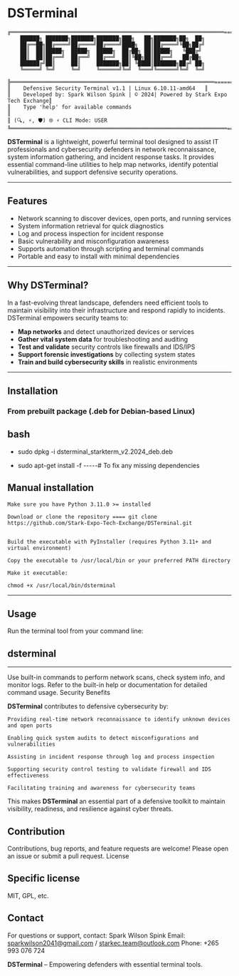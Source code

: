 # DSTerminal

    ╔═══════════════════════════════════════════════════════════════════============═══╗
        ██████╗ ███████╗███████╗███████╗███╗   ██╗███████╗██╗  ██╗
        ██╔══██╗██╔════╝██╔════╝██╔════╝████╗  ██║██╔════╝╚██╗██╔╝
        ██║  ██║█████╗  █████╗  █████╗  ██╔██╗ ██║█████╗   ╚███╔╝ 
        ██║  ██║██╔══╝  ██╔══╝  ██╔══╝  ██║╚██╗██║██╔══╝   ██╔██╗ 
        ██████╔╝██║     ██║     ███████╗██║ ╚████║███████╗██╔╝ ██╗
        ╚═════╝ ╚═╝     ╚═╝     ╚══════╝╚═╝  ╚═══╝╚══════╝╚═╝  ╚═╝
        
    ╠════════════════════════════════════════════════════════════════============══════╣
    ║    Defensive Security Terminal v1.1 | Linux 6.10.11-amd64   ║
    ║    Developed by: Spark Wilson Spink | © 2024| Powered by Stark Expo Tech Exchange║
    ║    Type 'help' for available commands                                            ║
    ║ (🔍, ⚡, 🛡️) 🌐 ⚡ CLI Mode: USER               
    ╚════════════════════════════════════════════════════════════════════============══╝
        


**DSTerminal** is a lightweight, powerful terminal tool designed to assist IT professionals and cybersecurity defenders in network reconnaissance, system information gathering, and incident response tasks. It provides essential command-line utilities to help map networks, identify potential vulnerabilities, and support defensive security operations.

---

## Features

- Network scanning to discover devices, open ports, and running services  
- System information retrieval for quick diagnostics  
- Log and process inspection for incident response  
- Basic vulnerability and misconfiguration awareness  
- Supports automation through scripting and terminal commands  
- Portable and easy to install with minimal dependencies  

---

## Why DSTerminal?

In a fast-evolving threat landscape, defenders need efficient tools to maintain visibility into their infrastructure and respond rapidly to incidents. DSTerminal empowers security teams to:

- **Map networks** and detect unauthorized devices or services  
- **Gather vital system data** for troubleshooting and auditing  
- **Test and validate** security controls like firewalls and IDS/IPS  
- **Support forensic investigations** by collecting system states  
- **Train and build cybersecurity skills** in realistic environments  

---------------------------

## Installation

### From prebuilt package (.deb for Debian-based Linux)

## bash
- sudo dpkg -i dsterminal_starkterm_v2.2024_deb.deb

- sudo apt-get install -f   -----# To fix any missing dependencies

## Manual installation

    Make sure you have Python 3.11.0 >= installed

    Download or clone the repository ==== git clone https://github.com/Stark-Expo-Tech-Exchange/DSTerminal.git


    Build the executable with PyInstaller (requires Python 3.11+ and virtual environment)

    Copy the executable to /usr/local/bin or your preferred PATH directory

    Make it executable:

    chmod +x /usr/local/bin/dsterminal

--------

## Usage

Run the terminal tool from your command line:

dsterminal
----------------------------------------
----------------------------------------
Use built-in commands to perform network scans, check system info, and monitor logs. Refer to the built-in help or documentation for detailed command usage.
Security Benefits

**DSTerminal** contributes to defensive cybersecurity by:

    Providing real-time network reconnaissance to identify unknown devices and open ports

    Enabling quick system audits to detect misconfigurations and vulnerabilities

    Assisting in incident response through log and process inspection

    Supporting security control testing to validate firewall and IDS effectiveness

    Facilitating training and awareness for cybersecurity teams

This makes **DSTerminal** an essential part of a defensive toolkit to maintain visibility, readiness, and resilience against cyber threats.


## Contribution
Contributions, bug reports, and feature requests are welcome! Please open an issue or submit a pull request.
License


## Specific license
MIT, GPL, etc.

## Contact
For questions or support, contact:
Spark Wilson Spink
Email: sparkwilson2041@gmail.com / starkec.team@outlook.com
Phone: +265 993 076 724

**DSTerminal**  – Empowering defenders with essential terminal tools.
